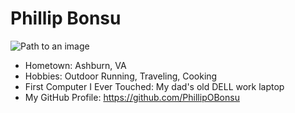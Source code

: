# Phillip Bonsu 

![Path to an image](myphoto.jpg)

- Hometown: Ashburn, VA
- Hobbies: Outdoor Running, Traveling, Cooking
- First Computer I Ever Touched: My dad's old DELL work laptop
- My GitHub Profile: https://github.com/PhillipOBonsu
